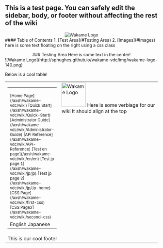 ## This is a test page. You can safely edit the sidebar, body, or footer without affecting the rest of the wiki
<div align="center">
<img src="http://sphughes.github.io/wakame-vdc/img/wakame-logo-105.png" alt="Wakame Logo" />
</div>
#### Table of Contents
1. [Test Area](#Testing Area)
2. [Images](#Images)
<span class="float-right">here is some text floating on the right using a css class</span>  
<p>
<div align="center">
### Testing Area
Here is some text in the center!
</div>
![Wakame Logo](http://sphughes.github.io/wakame-vdc/img/wakame-logo-140.png)


Below is a cool table!


<span><table border="0" cellpadding="0" width="100%" height="100%"><tr><td width="150px"><table border="0" cellpadding="0" width="100%"><tr><td width="180px">
<!-- START OF MENU-->
<font size=2>
[Home Page](/axsh/wakame-vdc/wiki)  
[Quick Start](/axsh/wakame-vdc/wiki/Quick-Start)  
[Administrator Guide](/axsh/wakame-vdc/wiki/Administrator-Guide)  
[API Reference](/axsh/wakame-vdc/wiki/API-Reference)  
[Test en page](/axsh/wakame-vdc/wiki/en/en)  
[Test jp page 1](/axsh/wakame-vdc/wiki/jp/jp)  
[Test jp page 2](/axsh/wakame-vdc/wiki/jp/Jp-home)  
[CSS Page](/axsh/wakame-vdc/wiki/first-css)  
[CSS Page2](/axsh/wakame-vdc/wiki/second-css)  
</font>
<!-- END OF MENU--> 
</td></tr><tr><td>
<!-- START OF LANGUAGES--> 
English  
Japanese
<!-- START OF LANGUAGES-->
</td></tr></table></td><td valign="top">
<!-- START OF CONTENT-->
<span class="float-right"><img src="/axsh/wakame-vdc/wiki/images/wakame-logo.png" alt="Wakame Logo" width="80" height="80" /></span>   
Here is some verbiage for our wiki  
It should align at the top  
<!-- END OF CONTENT -->
</td></tr><tr><td colspan="2">
<!-- START OF FOOTER--> 
This is our cool footer
<!-- END OF FOOTER--> 
</td></tr></table></span>
<div align="center">

## Images
![Wakame Logo 18px](http://sphughes.github.io/wakame-vdc/img/wakame-logo-18.png) 
![Wakame Logo 35px](http://sphughes.github.io/wakame-vdc/img/wakame-logo-35.png)  
![Wakame Logo 70px](http://sphughes.github.io/wakame-vdc/img/wakame-logo-70.png)  
![Wakame Logo 105px](http://sphughes.github.io/wakame-vdc/img/wakame-logo-105.png)  
![Wakame Logo 140px](http://sphughes.github.io/wakame-vdc/img/wakame-logo-140.png)  
![Wakame Logo 210px](http://sphughes.github.io/wakame-vdc/img/wakame-logo-210.png)  
![Wakame Logo 420px](http://sphughes.github.io/wakame-vdc/img/wakame-logo.png)